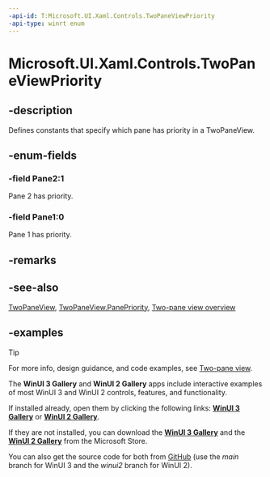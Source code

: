```yaml
---
-api-id: T:Microsoft.UI.Xaml.Controls.TwoPaneViewPriority
-api-type: winrt enum
---
```


<!-- Enumeration syntax.
public enum TwoPaneViewPriority : int 
-->

# Microsoft.UI.Xaml.Controls.TwoPaneViewPriority

## -description

Defines constants that specify which pane has priority in a TwoPaneView.

## -enum-fields
### -field Pane2:1

Pane 2 has priority.

### -field Pane1:0

Pane 1 has priority.

## -remarks

## -see-also

[TwoPaneView](twopaneview.md), [TwoPaneView.PanePriority](twopaneview_panepriority.md), [Two-pane view overview](/windows/apps/design/controls/two-pane-view)

## -examples

> [!TIP]
> For more info, design guidance, and code examples, see [Two-pane view](/windows/apps/design/controls/two-pane-view).
>
> The **WinUI 3 Gallery** and **WinUI 2 Gallery** apps include interactive examples of most WinUI 3 and WinUI 2 controls, features, and functionality.
>
> If installed already, open them by clicking the following links: [**WinUI 3 Gallery**](winui3gallery:) or [**WinUI 2 Gallery**](winui2gallery:).
>
> If they are not installed, you can download the [**WinUI 3 Gallery**](https://www.microsoft.com/p/winui-3-controls-gallery/9p3jfpwwdzrc) and the [**WinUI 2 Gallery**](https://www.microsoft.com/p/xaml-controls-gallery/9msvh128x2zt) from the Microsoft Store.
>
> You can also get the source code for both from [GitHub](https://github.com/Microsoft/WinUI-Gallery) (use the *main* branch for WinUI 3 and the *winui2* branch for WinUI 2).
